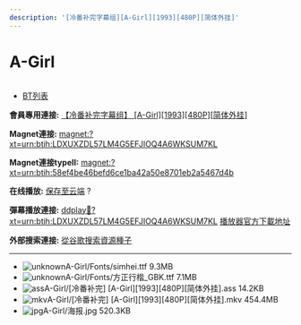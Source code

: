 ```yaml
---
description: '[冷番补完字幕组][A-Girl][1993][480P][简体外挂]'
---
```


# A-Girl



<figure><img src="https://s1.ax1x.com/2018/02/10/98HRkF.jpg" alt=""><figcaption></figcaption></figure>

* [BT列表](https://share.dmhy.org/topics/view/481954_A-Girl_1993_480P.html#tabs-1)

**會員專用連接:** [【冷番补完字幕组】 \[A-Girl\]\[1993\]\[480P\]\[简体外挂\]](https://dl.dmhy.org/2018/02/10/58ef4be46befd6ce1ba42a50e8701eb2a5467d4b.torrent)

**Magnet連接:** [magnet:?xt=urn:btih:LDXUXZDL57LM4G5EFJIOQ4A6WKSUM7KL](https://magnet/?xt=urn:btih:LDXUXZDL57LM4G5EFJIOQ4A6WKSUM7KL\&dn=\&tr=http%3A%2F%2F104.238.198.186%3A8000%2Fannounce\&tr=udp%3A%2F%2F104.238.198.186%3A8000%2Fannounce\&tr=http%3A%2F%2Ftracker.openbittorrent.com%3A80%2Fannounce\&tr=http%3A%2F%2Ftracker.publicbt.com%3A80%2Fannounce\&tr=http%3A%2F%2Ftracker.prq.to%2Fannounce\&tr=http%3A%2F%2Fopen.acgtracker.com%3A1096%2Fannounce\&tr=http%3A%2F%2Ftr.bangumi.moe%3A6969%2Fannounce\&tr=https%3A%2F%2Ft-115.rhcloud.com%2Fonly_for_ylbud\&tr=http%3A%2F%2Fbtfile.sdo.com%3A6961%2Fannounce\&tr=http%3A%2F%2Fexodus.desync.com%3A6969%2Fannounce\&tr=https%3A%2F%2Ftr.bangumi.moe%3A9696%2Fannounce\&tr=http%3A%2F%2F121.14.98.151%3A9090%2Fannounce\&tr=http%3A%2F%2F173.254.204.71%3A1096%2Fannounce\&tr=http%3A%2F%2F188.190.120.74%3A80%2Fannounce\&tr=http%3A%2F%2F94.228.192.98%2Fannounce\&tr=http%3A%2F%2F95.68.246.30%3A80%2Fannounce\&tr=http%3A%2F%2Fanisaishuu.de%3A2710%2Fannounce)

**Magnet連接typeII:** [magnet:?xt=urn:btih:58ef4be46befd6ce1ba42a50e8701eb2a5467d4b](https://magnet/?xt=urn:btih:58ef4be46befd6ce1ba42a50e8701eb2a5467d4b)

**在线播放:** [保存至云端](https://mypikpak.com/drive/url-checker?url=magnet:?xt=urn:btih:58ef4be46befd6ce1ba42a50e8701eb2a5467d4b) ?

**彈幕播放連接:** [ddplay:magnet:?xt=urn:btih:LDXUXZDL57LM4G5EFJIOQ4A6WKSUM7KL](ddplay:magnet:?xt=urn:btih:LDXUXZDL57LM4G5EFJIOQ4A6WKSUM7KL\&dn=\&tr=http%3A%2F%2F104.238.198.186%3A8000%2Fannounce\&tr=udp%3A%2F%2F104.238.198.186%3A8000%2Fannounce\&tr=http%3A%2F%2Ftracker.openbittorrent.com%3A80%2Fannounce\&tr=http%3A%2F%2Ftracker.publicbt.com%3A80%2Fannounce\&tr=http%3A%2F%2Ftracker.prq.to%2Fannounce\&tr=http%3A%2F%2Fopen.acgtracker.com%3A1096%2Fannounce\&tr=http%3A%2F%2Ftr.bangumi.moe%3A6969%2Fannounce\&tr=https%3A%2F%2Ft-115.rhcloud.com%2Fonly_for_ylbud\&tr=http%3A%2F%2Fbtfile.sdo.com%3A6961%2Fannounce\&tr=http%3A%2F%2Fexodus.desync.com%3A6969%2Fannounce\&tr=https%3A%2F%2Ftr.bangumi.moe%3A9696%2Fannounce\&tr=http%3A%2F%2F121.14.98.151%3A9090%2Fannounce\&tr=http%3A%2F%2F173.254.204.71%3A1096%2Fannounce\&tr=http%3A%2F%2F188.190.120.74%3A80%2Fannounce\&tr=http%3A%2F%2F94.228.192.98%2Fannounce\&tr=http%3A%2F%2F95.68.246.30%3A80%2Fannounce\&tr=http%3A%2F%2Fanisaishuu.de%3A2710%2Fannounce) [播放器官方下載地址](http://www.dandanplay.com/?from=dmhy)

**外部搜索連接:** [從谷歌搜索資源種子](https://www.google.com/search?oe=utf-8\&q=58ef4be46befd6ce1ba42a50e8701eb2a5467d4b)

***

* ![unknown](https://share.dmhy.org/images/icon/unknown.gif)A-Girl/Fonts/simhei.ttf 9.3MB
* ![unknown](https://share.dmhy.org/images/icon/unknown.gif)A-Girl/Fonts/方正行楷\_GBK.ttf 7.1MB
* ![ass](https://share.dmhy.org/images/icon/ass.gif)A-Girl/\[冷番补完] \[A-Girl]\[1993]\[480P]\[简体外挂].ass 14.2KB
* ![mkv](https://share.dmhy.org/images/icon/mkv.gif)A-Girl/\[冷番补完] \[A-Girl]\[1993]\[480P]\[简体外挂].mkv 454.4MB
* ![jpg](https://share.dmhy.org/images/icon/jpg.gif)A-Girl/海报.jpg 520.3KB
